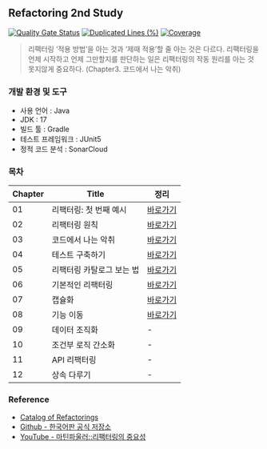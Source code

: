## Refactoring 2nd Study

[![Quality Gate Status](https://sonarcloud.io/api/project_badges/measure?project=ljw1126_refactoring2&metric=alert_status)](https://sonarcloud.io/summary/new_code?id=ljw1126_refactoring2)
[![Duplicated Lines (%)](https://sonarcloud.io/api/project_badges/measure?project=ljw1126_refactoring2&metric=duplicated_lines_density)](https://sonarcloud.io/summary/new_code?id=ljw1126_refactoring2)
[![Coverage](https://sonarcloud.io/api/project_badges/measure?project=ljw1126_refactoring2&metric=coverage)](https://sonarcloud.io/summary/new_code?id=ljw1126_refactoring2)

> 리팩터링 ‘적용 방법’을 아는 것과 ‘제때 적용’할 줄 아는 것은 다르다. 리팩터링을 언제 시작하고 언제 그만할지를 판단하는 일은 리팩터링의 작동 원리를 아는 것 못지않게 중요하다. (Chapter3. 코드에서 나는 악취)

### 개발 환경 및 도구
- 사용 언어 : Java
- JDK : 17
- 빌드 툴 : Gradle 
- 테스트 프레임워크 : JUnit5
- 정적 코드 분석 : SonarCloud 

### 목차
| Chapter | Title         | 정리                   | 
|---------|---------------|----------------------|
| 01 | 리팩터링: 첫 번째 예시 | [바로가기](docs/ch01.md) |
| 02 | 리팩터링 원칙       | [바로가기](docs/ch02.md) |
| 03 | 코드에서 나는 악취    | [바로가기](docs/ch03.md) |
| 04 | 테스트 구축하기      | [바로가기](docs/ch04.md) |
| 05 | 리팩터링 카탈로그 보는 법 | [바로가기](docs/ch05.md) |
| 06 | 기본적인 리팩터링     | [바로가기](docs/ch06.md) |
| 07 | 캡슐화           | [바로가기](docs/ch07.md) |
| 08 | 기능 이동         | [바로가기](docs/ch08.md) |
| 09 | 데이터 조직화       | -                    |
| 10 | 조건부 로직 간소화    | -                    |
| 11 | API 리팩터링      | -                    |
| 12 | 상속 다루기        | -                    |

### Reference
- [Catalog of Refactorings](https://refactoring.com/catalog/)
- [Github - 한국어판 공식 저장소](https://github.com/WegraLee/Refactoring)
- [YouTube - 마틴파울러::리팩터링의 중요성](https://youtu.be/mNPpfB8JSIU?si=HCrMEgGrMhof2Ykj)
